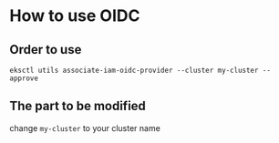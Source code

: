 # How to use OIDC

## Order to use
```
eksctl utils associate-iam-oidc-provider --cluster my-cluster --approve
```

## The part to be modified

change  `my-cluster` to your cluster name

